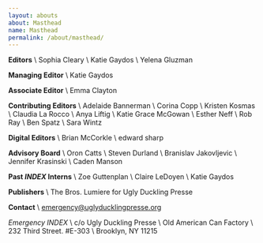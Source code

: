 ```yaml
---
layout: abouts
about: Masthead
name: Masthead
permalink: /about/masthead/
---
```


**Editors** \\
Sophia Cleary \\
Katie Gaydos \\
Yelena Gluzman

**Managing Editor** \\
Katie Gaydos

**Associate Editor** \\
Emma Clayton

**Contributing Editors** \\
Adelaide Bannerman \\
Corina Copp \\
Kristen Kosmas \\
Claudia La Rocco \\
Anya Liftig \\
Katie Grace McGowan \\
Esther Neff \\
Rob Ray \\
Ben Spatz \\
Sara Wintz

**Digital Editors** \\
Brian McCorkle \\
edward sharp

**Advisory Board** \\
Oron Catts \\
Steven Durland \\
Branislav Jakovljevic \\
Jennifer Krasinski \\
Caden Manson

**Past _INDEX_ Interns** \\
Zoe Guttenplan \\
Claire LeDoyen \\
Katie Gaydos

**Publishers** \\
The Bros. Lumiere for Ugly Duckling Presse

**Contact** \\
<emergency@uglyducklingpresse.org>

_Emergency INDEX_ \\
c/o Ugly Duckling Presse \\
Old American Can Factory \\
232 Third Street. #E-303 \\
Brooklyn, NY 11215
